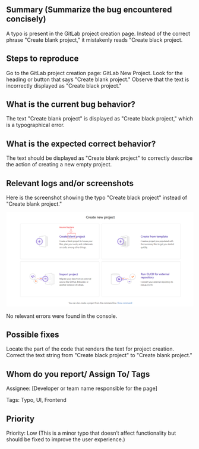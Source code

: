 
## Summary (Summarize the bug encountered concisely)
A typo is present in the GitLab project creation page. Instead of the correct phrase "Create blank project," it mistakenly reads "Create black project.



## Steps to reproduce
Go to the GitLab project creation page: GitLab New Project. Look for the heading or button that says "Create blank project." Observe that the text is incorrectly displayed as "Create black project."     

   

## What is the current bug behavior?
The text "Create blank project" is displayed as "Create black project," which is a typographical error.

     

## What is the expected correct behavior?
The text should be displayed as "Create blank project" to correctly describe the action of creating a new empty project.


     
## Relevant logs and/or screenshots
Here is the screenshot showing the typo "Create black project" instead of "Create blank project."

![Typo Screenshot](../Image/Bug_Screenshot.png)

No relevant errors were found in the console.

      

## Possible fixes
Locate the part of the code that renders the text for project creation.
Correct the text string from "Create black project" to "Create blank project."



## Whom do you report/ Assign To/ Tags
Assignee: [Developer or team name responsible for the page]

Tags: Typo, UI, Frontend



## Priority
Priority: Low
(This is a minor typo that doesn’t affect functionality but should be fixed to improve the user experience.)

      
